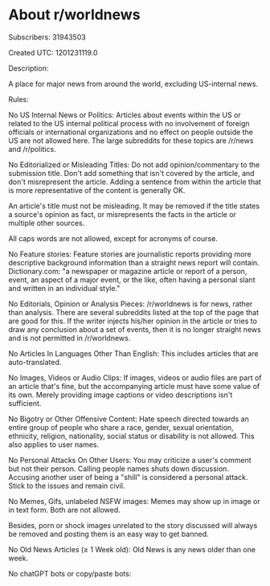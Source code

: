 # About r/worldnews

Subscribers: 31943503

Created UTC: 1201231119.0

Description:

A place for major news from around the world, excluding US-internal news.

Rules:

No US Internal News or Politics: Articles about events within the US or related to the US internal political process with no involvement of foreign officials or international organizations and no effect on people outside the US are not allowed here. The large subreddits for these topics are /r/news and /r/politics.

No Editorialized or Misleading Titles: Do not add opinion/commentary to the submission title. Don't add something that isn't covered by the article, and don't misrepresent the article. Adding a sentence from within the article that is more representative of the content is generally OK.

An article's title must not be misleading.  It may be removed if the title states a source's opinion as fact, or misrepresents the facts in the article or multiple other sources. 

All caps words are not allowed, except for acronyms of course.

No Feature stories: Feature stories are journalistic reports providing more descriptive background information than a straight news report will contain. Dictionary.com: "a newspaper or magazine article or report of a person, event, an aspect of a major event, or the like, often having a personal slant and written in an individual style."

No Editorials, Opinion or Analysis Pieces: /r/worldnews is for news, rather than analysis. There are several subreddits listed at the top of the page that are good for this. If the writer injects his/her opinion in the article or tries to draw any conclusion about a set of events, then it is no longer straight news and is not permitted in /r/worldnews.

No Articles In Languages Other Than English: This includes articles that are auto-translated.

No Images, Videos or Audio Clips: If images, videos or audio files are part of an article that's fine, but the accompanying article must have some value of its own. Merely providing image captions or video descriptions isn't sufficient.

No Bigotry or Other Offensive Content: Hate speech directed towards an entire group of people who share a race, gender, sexual orientation, ethnicity, religion, nationality, social status or disability is not allowed.  This also applies to user names.

No Personal Attacks On Other Users: You may criticize a user's comment but not their person. Calling people names shuts down discussion. Accusing another user of being a "shill" is considered a personal attack. Stick to the issues and remain civil.

No Memes, Gifs, unlabeled NSFW images: Memes may show up in image or in text form. Both are not allowed.

Besides, porn or shock images unrelated to the story discussed will always be removed and posting them is an easy way to get banned.

No Old News Articles (≥ 1 Week old): Old News is any news older than one week.

No chatGPT bots or copy/paste bots: 

